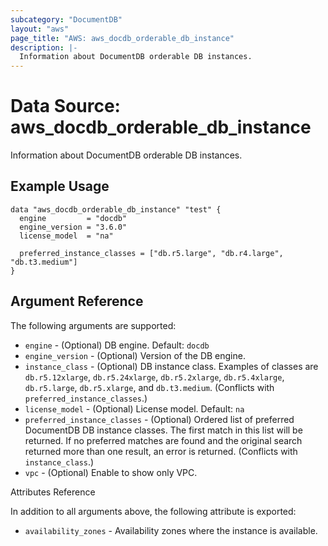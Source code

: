 ```yaml
---
subcategory: "DocumentDB"
layout: "aws"
page_title: "AWS: aws_docdb_orderable_db_instance"
description: |-
  Information about DocumentDB orderable DB instances.
---
```


# Data Source: aws_docdb_orderable_db_instance

Information about DocumentDB orderable DB instances.

## Example Usage

```hcl
data "aws_docdb_orderable_db_instance" "test" {
  engine         = "docdb"
  engine_version = "3.6.0"
  license_model  = "na"

  preferred_instance_classes = ["db.r5.large", "db.r4.large", "db.t3.medium"]
}
```

## Argument Reference

The following arguments are supported:

* `engine` - (Optional) DB engine. Default: `docdb`
* `engine_version` - (Optional) Version of the DB engine.
* `instance_class` - (Optional) DB instance class. Examples of classes are `db.r5.12xlarge`, `db.r5.24xlarge`, `db.r5.2xlarge`, `db.r5.4xlarge`, `db.r5.large`, `db.r5.xlarge`, and `db.t3.medium`. (Conflicts with `preferred_instance_classes`.)
* `license_model` - (Optional) License model. Default: `na`
* `preferred_instance_classes` - (Optional) Ordered list of preferred DocumentDB DB instance classes. The first match in this list will be returned. If no preferred matches are found and the original search returned more than one result, an error is returned. (Conflicts with `instance_class`.)
* `vpc` - (Optional) Enable to show only VPC.

Attributes Reference

In addition to all arguments above, the following attribute is exported:

* `availability_zones` - Availability zones where the instance is available.

